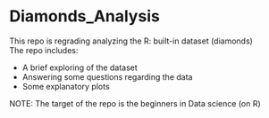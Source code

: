 # Diamonds_Analysis
This repo is regrading analyzing the R: built-in dataset (diamonds)\
The repo includes:
- A brief exploring of the dataset
- Answering some questions regarding the data
- Some explanatory plots
 
 NOTE: The target of the repo is the beginners in Data science (on R)
 
